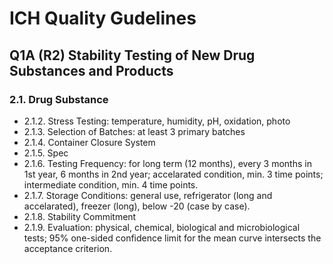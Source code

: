 # ICH Quality Gudelines
## Q1A (R2) Stability Testing of New Drug Substances and Products
### 2.1. Drug Substance
* 2.1.2. Stress Testing: temperature, humidity, pH, oxidation, photo
* 2.1.3. Selection of Batches: at least 3 primary batches
* 2.1.4. Container Closure System
* 2.1.5. Spec
* 2.1.6. Testing Frequency: for long term (12 months), every 3 months in 1st year, 6 months in 2nd year; accelarated condition, min. 3 time points; intermediate condition, min. 4 time points.
* 2.1.7. Storage Conditions: general use, refrigerator (long and accelarated), freezer (long), below -20 (case by case).
* 2.1.8. Stability Commitment
* 2.1.9. Evaluation: physical, chemical, biological and microbiological tests; 95% one-sided confidence limit for the mean curve intersects the acceptance criterion. 
